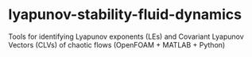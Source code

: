 # lyapunov-stability-fluid-dynamics
Tools for identifying Lyapunov exponents (LEs) and Covariant Lyapunov Vectors (CLVs) of chaotic flows (OpenFOAM + MATLAB + Python)
